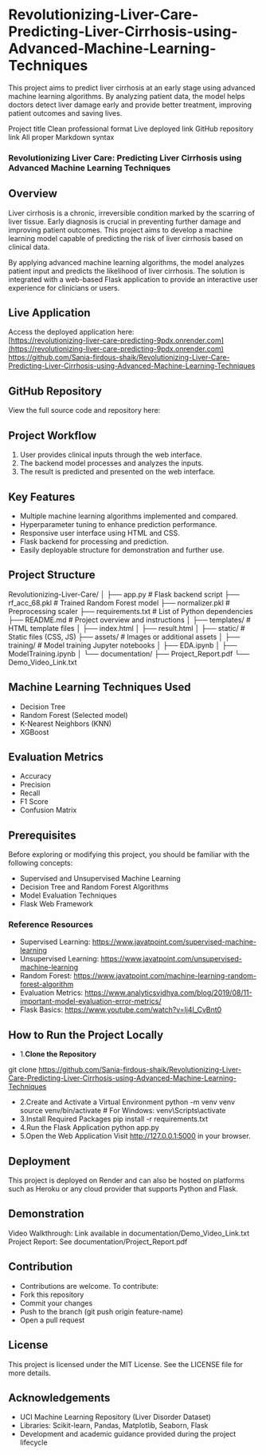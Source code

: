 # Revolutionizing-Liver-Care-Predicting-Liver-Cirrhosis-using-Advanced-Machine-Learning-Techniques
This project aims to predict liver cirrhosis at an early stage using advanced machine learning algorithms. By analyzing patient data, the model helps doctors detect liver damage early and provide better treatment, improving patient outcomes and saving lives.

Project title
Clean professional format
Live deployed link
GitHub repository link
All proper Markdown syntax

### Revolutionizing Liver Care: Predicting Liver Cirrhosis using Advanced Machine Learning Techniques ###

## Overview
Liver cirrhosis is a chronic, irreversible condition marked by the scarring of liver tissue. Early diagnosis is crucial in preventing further damage and improving patient outcomes. This project aims to develop a machine learning model capable of predicting the risk of liver cirrhosis based on clinical data.

By applying advanced machine learning algorithms, the model analyzes patient input and predicts the likelihood of liver cirrhosis. The solution is integrated with a web-based Flask application to provide an interactive user experience for clinicians or users.

## Live Application

Access the deployed application here:  
[https://revolutionizing-liver-care-predicting-9pdx.onrender.com](https://revolutionizing-liver-care-predicting-9pdx.onrender.com)
https://github.com/Sania-firdous-shaik/Revolutionizing-Liver-Care-Predicting-Liver-Cirrhosis-using-Advanced-Machine-Learning-Techniques
## GitHub Repository

View the full source code and repository here:  

## Project Workflow

1. User provides clinical inputs through the web interface.
2. The backend model processes and analyzes the inputs.
3. The result is predicted and presented on the web interface.

## Key Features

- Multiple machine learning algorithms implemented and compared.
- Hyperparameter tuning to enhance prediction performance.
- Responsive user interface using HTML and CSS.
- Flask backend for processing and prediction.
- Easily deployable structure for demonstration and further use.

## Project Structure
Revolutionizing-Liver-Care/ │ ├── app.py # Flask backend script ├── rf_acc_68.pkl # Trained Random Forest model ├── normalizer.pkl # Preprocessing scaler ├── requirements.txt # List of Python dependencies ├── README.md # Project overview and instructions │ ├── templates/ # HTML template files │ ├── index.html │ ├── result.html │ ├── static/ # Static files (CSS, JS) ├── assets/ # Images or additional assets │ ├── training/ # Model training Jupyter notebooks │ ├── EDA.ipynb │ ├── ModelTraining.ipynb │ └── documentation/ ├── Project_Report.pdf └── Demo_Video_Link.txt


## Machine Learning Techniques Used

- Decision Tree
- Random Forest (Selected model)
- K-Nearest Neighbors (KNN)
- XGBoost

## Evaluation Metrics

- Accuracy
- Precision
- Recall
- F1 Score
- Confusion Matrix

## Prerequisites

Before exploring or modifying this project, you should be familiar with the following concepts:

- Supervised and Unsupervised Machine Learning
- Decision Tree and Random Forest Algorithms
- Model Evaluation Techniques
- Flask Web Framework

### Reference Resources

- Supervised Learning: https://www.javatpoint.com/supervised-machine-learning  
- Unsupervised Learning: https://www.javatpoint.com/unsupervised-machine-learning  
- Random Forest: https://www.javatpoint.com/machine-learning-random-forest-algorithm  
- Evaluation Metrics: https://www.analyticsvidhya.com/blog/2019/08/11-important-model-evaluation-error-metrics/  
- Flask Basics: https://www.youtube.com/watch?v=lj4I_CvBnt0  

## How to Run the Project Locally
- 1.**Clone the Repository**

git clone https://github.com/Sania-firdous-shaik/Revolutionizing-Liver-Care-Predicting-Liver-Cirrhosis-using-Advanced-Machine-Learning-Techniques
- 2.Create and Activate a Virtual Environment
python -m venv venv
source venv/bin/activate  # For Windows: venv\Scripts\activate
- 3.Install Required Packages
pip install -r requirements.txt
- 4.Run the Flask Application
python app.py
- 5.Open the Web Application
Visit http://127.0.0.1:5000 in your browser.

## Deployment
This project is deployed on Render and can also be hosted on platforms such as Heroku or any cloud provider that supports Python and Flask.

## Demonstration
Video Walkthrough: Link available in documentation/Demo_Video_Link.txt
Project Report: See documentation/Project_Report.pdf
## Contribution
- Contributions are welcome. To contribute:
- Fork this repository
- Commit your changes
- Push to the branch (git push origin feature-name)
- Open a pull request

## License
This project is licensed under the MIT License. See the LICENSE file for more details.

## Acknowledgements
- UCI Machine Learning Repository (Liver Disorder Dataset)
- Libraries: Scikit-learn, Pandas, Matplotlib, Seaborn, Flask
- Development and academic guidance provided during the project lifecycle



